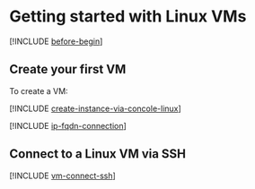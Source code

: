# Getting started with Linux VMs

[!INCLUDE [before-begin](../../_includes/before-begin.md)]

## Create your first VM

To create a VM:

[!INCLUDE [create-instance-via-concole-linux](../_includes_service/create-instance-via-concole-linux.md)]

[!INCLUDE [ip-fqdn-connection](../../_includes/ip-fqdn-connection.md)]

## Connect to a Linux VM via SSH

[!INCLUDE [vm-connect-ssh](../../_includes/vm-connect-ssh.md)]


